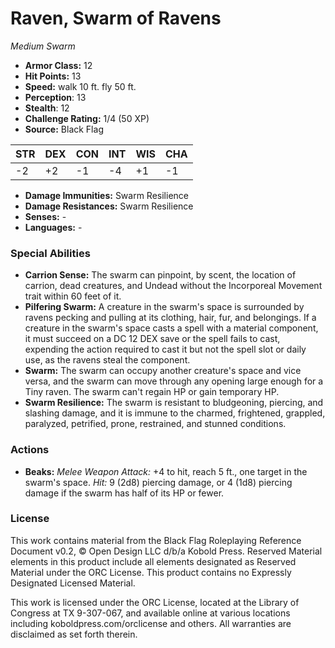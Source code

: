 # Raven, Swarm of Ravens

*Medium* *Swarm*

- **Armor Class:** 12
- **Hit Points:** 13 
- **Speed:** walk 10 ft. fly 50 ft.
- **Perception**: 13
- **Stealth**: 12
- **Challenge Rating:** 1/4 (50 XP)
- **Source:** Black Flag

| STR | DEX | CON | INT | WIS | CHA |
| --- | --- | --- | --- | --- | --- |
| -2 | +2 | -1 | -4 | +1 | -1 |

- **Damage Immunities:** Swarm Resilience
- **Damage Resistances:** Swarm Resilience
- **Senses:** -
- **Languages:** -

### Special Abilities

- **Carrion Sense:** The swarm can pinpoint, by scent, the location of carrion, dead creatures, and Undead without the Incorporeal Movement trait within 60 feet of it.
- **Pilfering Swarm:** A creature in the swarm's space is surrounded by ravens pecking and pulling at its clothing, hair, fur, and belongings. If a creature in the swarm's space casts a spell with a material component, it must succeed on a DC 12 DEX save or the spell fails to cast, expending the action required to cast it but not the spell slot or daily use, as the ravens steal the component.
- **Swarm:** The swarm can occupy another creature's space and vice versa, and the swarm can move through any opening large enough for a Tiny raven. The swarm can't regain HP or gain temporary HP.
- **Swarm Resilience:** The swarm is resistant to bludgeoning, piercing, and slashing damage, and it is immune to the charmed, frightened, grappled, paralyzed, petrified, prone, restrained, and stunned conditions.

### Actions

- **Beaks:** _Melee Weapon Attack:_ +4 to hit, reach 5 ft., one target in the swarm's space. _Hit:_ 9 (2d8) piercing damage, or 4 (1d8) piercing damage if the swarm has half of its HP or fewer.


### License

This work contains material from the Black Flag Roleplaying Reference Document v0.2, © Open Design LLC d/b/a Kobold Press. Reserved Material elements in this product include all elements designated as Reserved Material under the ORC License. This product contains no Expressly Designated Licensed Material.

This work is licensed under the ORC License, located at the Library of Congress at TX 9-307-067, and available online at various locations including koboldpress.com/orclicense and others. All warranties are disclaimed as set forth therein.
